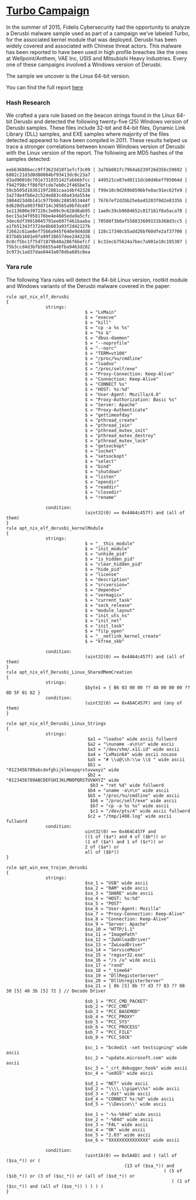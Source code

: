 # [Turbo Campaign](https://www.fidelissecurity.com/resources/turbo-campaign-featuring-derusbi-64-bit-linux)
In the summer of 2015, Fidelis Cybersecurity had the opportunity to analyze a Derusbi malware sample used as part of a campaign we’ve labeled Turbo, for the associated kernel module that was deployed. Derusbi has been widely covered and associated with Chinese threat actors. This malware has been reported to have been used in high profile breaches like the ones at Wellpoint/Anthem, VAE Inc, USIS and Mitsubishi Heavy Industries. Every one of these campaigns involved a Windows version of Derusbi.

The sample we uncover is the Linux 64-bit version.

You can find the full report [here](https://www.fidelissecurity.com/resources/turbo-campaign-featuring-derusbi-64-bit-linux)

### Hash Research
We crafted a yara rule based on the beacon strings found in the Linux 64-bit Derusbi and detected the following twenty-five (25) Windows version of Derusbi samples.  These files include 32-bit and 64-bit files, Dynamic Link Library (DLL) samples, and EXE samples where majority of the files detected appeared to have been compiled in 2011. These results helped us trace a stronger correlations between known Windows version of Derusbi with the Linux version of the report. The following are MD5 hashes of the samples detected:
 
	eeb636886ecc9ff3623d10f1efcf3c09 | 3a76b081fc7964ab239f26d356c59692 | 6802c21d3d0d80084bf93413dc0c23a7
	d3ad90010c701e731835142fabb6bfcc | 449521ce87ed0111dcb0d4beff85064d | f942f98cff86f8fcde7eb0c2f465be7a
	59cb505d1636119f2881caa14bf42326 | f99e10c9d269b0596bfe8ac91ec62fe9 | 3a27de4fb6e2c524e883c40a43da554e
	3804d23ddb141c977b98c2885953444f | 76767ef2d2bb25eba45203f0d2e8335b | 6d620d5a903f0d714c30565a9bfdce8f
	1e113600e397226c3e09c9c628d8ab95 | 1ae0c39cb9684652c017161f8a5aca78 | 6ec15a34f058176be4e4685eda9a5cfc
	3dec6df39910045791ee697f461baaba | 70508f3b0af558833609151b368d3cc5 | a1fb51343f3724e8b683a93f2d42127b
	72662c61ae8ef7566a945f648e9d4dd8 | 128c17340cb5add26bf60dfe2af37700 | 837b6b1601e0fa99f28657dee244223b
	8c0cf5bc1f75d71879b48a286f6befcf | bc32ecb75624a7bec7a901e10c195307 | 75b3ccd4d3bfb56b55a46fba9463d282
	3c973c1ad37dae0443a078dba685c0ea
 
 
 
### Yara rule
 
The following Yara rules will detect the 64-bit Linux version, rootkit module and Windows variants of the Derusbi malware covered in the paper:
 
	rule apt_nix_elf_derusbi
	{
	               strings:
	                              $ = "LxMain"
	                              $ = "execve"
	                              $ = "kill"
	                              $ = "cp -a %s %s"
	                              $ = "%s &"
	                              $ = "dbus-daemon"
	                              $ = "--noprofile"
	                              $ = "--norc"
	                              $ = "TERM=vt100"
	                              $ = "/proc/%u/cmdline"
	                              $ = "loadso"
	                              $ = "/proc/self/exe"
	                              $ = "Proxy-Connection: Keep-Alive"
	                              $ = "Connection: Keep-Alive"
	                              $ = "CONNECT %s"
	                              $ = "HOST: %s:%d"
	                              $ = "User-Agent: Mozilla/4.0"
	                              $ = "Proxy-Authorization: Basic %s"
	                              $ = "Server: Apache"
	                              $ = "Proxy-Authenticate"
	                              $ = "gettimeofday"
	                              $ = "pthread_create"
	                              $ = "pthread_join"
	                              $ = "pthread_mutex_init"
	                              $ = "pthread_mutex_destroy"
	                              $ = "pthread_mutex_lock"
	                              $ = "getsockopt"
	                              $ = "socket"
	                              $ = "setsockopt"
	                              $ = "select"
	                              $ = "bind"
	                              $ = "shutdown"
	                              $ = "listen"
	                              $ = "opendir"
	                              $ = "readdir"
	                              $ = "closedir"
	                              $ = "rename"
	 
	               condition:
	                              (uint32(0) == 0x4464c457f) and (all of them)
	}
	rule apt_nix_elf_derusbi_kernelModule
	{
	               strings:
	                              $ = "__this_module"  
	                              $ = "init_module"     
	                              $ = "unhide_pid"      
	                              $ = "is_hidden_pid"   
	                              $ = "clear_hidden_pid"
	                              $ = "hide_pid"
	                              $ = "license"
	                              $ = "description"
	                              $ = "srcversion="
	                              $ = "depends="
	                              $ = "vermagic="
	                              $ = "current_task"
	                              $ = "sock_release"
	                              $ = "module_layout"
	                              $ = "init_uts_ns"
	                              $ = "init_net"
	                              $ = "init_task"
	                              $ = "filp_open"
	                              $ = "__netlink_kernel_create"
	                              $ = "kfree_skb"
	 
	               condition:
	                              (uint32(0) == 0x4464c457f) and (all of them)
	}
	rule apt_nix_elf_Derusbi_Linux_SharedMemCreation
	{
	               strings:
	                              $byte1 = { B6 03 00 00 ?? 40 00 00 00 ?? 0D 5F 01 82 }
	               condition:
	                              (uint32(0) == 0x464C457F) and (any of them)
	}
	 
	rule apt_nix_elf_Derusbi_Linux_Strings
	{
	               strings:
	                               $a1 = "loadso" wide ascii fullword
	                               $a2 = "\nuname -a\n\n" wide ascii
	                               $a3 = "/dev/shm/.x11.id" wide ascii
	                               $a4 = "LxMain64" wide ascii nocase
	                               $a5 = "# \\u@\\h:\\w \\$ " wide ascii
	                               $b1 = "0123456789abcdefghijklmnopqrstuvwxyz" wide
	                               $b2 = "0123456789ABCDEFGHIJKLMNOPQRSTUVWXYZ" wide
	                                $b3 = "ret %d" wide fullword
	                               $b4 = "uname -a\n\n" wide ascii
	                               $b5 = "/proc/%u/cmdline" wide ascii
	                                $b6 = "/proc/self/exe" wide ascii
	                                $b7 = "cp -a %s %s" wide ascii
	                                $c1 = "/dev/pts/4" wide ascii fullword
	                               $c2 = "/tmp/1408.log" wide ascii fullword
	               condition:
	                              uint32(0) == 0x464C457F and
	                              ((1 of ($a*) and 4 of ($b*)) or
	                              (1 of ($a*) and 1 of ($c*)) or
	                              2 of ($a*) or
	                              all of ($b*))
	}
	 
	rule apt_win_exe_trojan_derusbi
	{
	               strings:
	                              $sa_1 = "USB" wide ascii
	                              $sa_2 = "RAM" wide ascii
	                              $sa_3 = "SHARE" wide ascii
	                              $sa_4 = "HOST: %s:%d"
	                              $sa_5 = "POST"
	                              $sa_6 = "User-Agent: Mozilla"
	                              $sa_7 = "Proxy-Connection: Keep-Alive"
	                              $sa_8 = "Connection: Keep-Alive"
	                              $sa_9 = "Server: Apache"
	                              $sa_10 = "HTTP/1.1"
	                              $sa_11 = "ImagePath"
	                              $sa_12 = "ZwUnloadDriver"
	                              $sa_13 = "ZwLoadDriver"
	                              $sa_14 = "ServiceMain"
	                              $sa_15 = "regsvr32.exe"
	                              $sa_16 = "/s /u" wide ascii
	                              $sa_17 = "rand"
	                              $sa_18 = "_time64"
	                              $sa_19 = "DllRegisterServer"
	                              $sa_20 = "DllUnregisterServer"
	                              $sa_21 = { 8b [5] 8b ?? d3 ?? 83 ?? 08 30 [5] 40 3b [5] 72 } // Decode Driver
	                        
	                              $sb_1 = "PCC_CMD_PACKET"
	                              $sb_2 = "PCC_CMD"
	                              $sb_3 = "PCC_BASEMOD"
	                              $sb_4 = "PCC_PROXY"
	                              $sb_5 = "PCC_SYS"
	                              $sb_6 = "PCC_PROCESS"
	                              $sb_7 = "PCC_FILE"
	                              $sb_8 = "PCC_SOCK"
	                             
	                              $sc_1 = "bcdedit -set testsigning" wide ascii
	                              $sc_2 = "update.microsoft.com" wide ascii
	                              $sc_3 = "_crt_debugger_hook" wide ascii
	                              $sc_4 = "ue8G5" wide ascii
	                             
	                              $sd_1 = "NET" wide ascii
	                              $sd_2 = "\\\\.\\pipe\\%s" wide ascii
	                              $sd_3 = ".dat" wide ascii
	                              $sd_4 = "CONNECT %s:%d" wide ascii
	                              $sd_5 = "\\Device\\" wide ascii
	                             
	                              $se_1 = "-%s-%04d" wide ascii
	                              $se_2 = "-%04d" wide ascii
	                              $se_3 = "FAL" wide ascii
	                              $se_4 = "OK" wide ascii
	                              $se_5 = "2.03" wide ascii
	                              $se_6 = "XXXXXXXXXXXXXXX" wide ascii
	 
	               condition:
	                              (uint16(0) == 0x5A4D) and ( (all of ($sa_*)) or (
	                                             (13 of ($sa_*)) and
	                                                            ( (5 of ($sb_*)) or (3 of ($sc_*)) or (all of ($sd_*)) or
	                                                               ( (1 of ($sc_*)) and (all of ($se_*)) ) ) ) )
	}
	 
